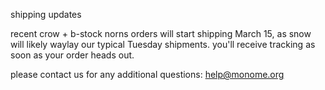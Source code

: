 shipping updates

recent crow + b-stock norns orders will start shipping March 15, as snow will likely waylay our typical Tuesday shipments. you'll receive tracking as soon as your order heads out.

please contact us for any additional questions: help@monome.org